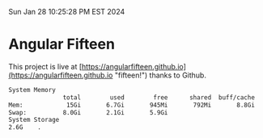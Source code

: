 Sun Jan 28 10:25:28 PM EST 2024

# Angular Fifteen


This project is live at [https://angularfifteen.github.io](https://angularfifteen.github.io "fifteen!") thanks to Github.

```bash
System Memory
               total        used        free      shared  buff/cache   available
Mem:            15Gi       6.7Gi       945Mi       792Mi       8.8Gi       8.6Gi
Swap:          8.0Gi       2.1Gi       5.9Gi
System Storage
2.6G	.
```
